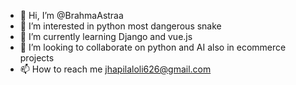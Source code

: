 - 👋 Hi, I’m @BrahmaAstraa
- 👀 I’m interested in python most dangerous snake
- 🌱 I’m currently learning Django and vue.js
- 💞️ I’m looking to collaborate on python and AI also in ecommerce projects
- 📫 How to reach me jhapilaloli626@gmail.com

<!---
BrahmaAstraa/BrahmaAstraa is a ✨ special ✨ repository because its `README.md` (this file) appears on your GitHub profile.
You can click the Preview link to take a look at your changes.
--->
